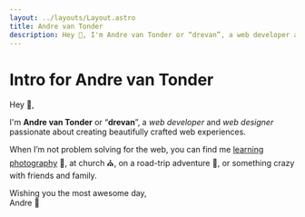 ```yaml
---
layout: ../layouts/Layout.astro
title: Andre van Tonder
description: Hey 👋, I'm Andre van Tonder or “drevan”, a web developer and web designer passionate about creating beautifully crafted web experiences.
---
```


<h1 class="sr-only">Intro for Andre van Tonder</h1>

Hey 👋,

I'm **Andre van Tonder** or “**drevan**”, a _web developer_ and _web designer_ passionate about creating beautifully crafted web experiences.

When I’m not problem solving for the web, you can find me [learning photography](https://www.instagram.com/photosbydrevan/) 📸, at church ⛪, on a road-trip adventure 🌋, or something crazy with friends and family.

Wishing you the most awesome day, \
Andre 🥳